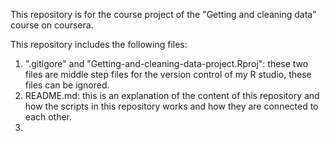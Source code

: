 This repository is for the course project of the "Getting and cleaning data" course on coursera.

This repository includes the following files:
1. ".gitigore" and "Getting-and-cleaning-data-project.Rproj": these two files are middle step files for the version control of my R studio, these files can be ignored.
2. README.md: this is an explanation of the content of this repository and how the scripts in this repository works and how they are connected to each other.
3. 